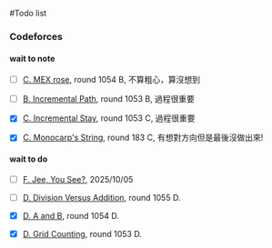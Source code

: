 #Todo list

### Codeforces

#### wait to note

- [ ] [C. MEX rose](https://codeforces.com/contest/2149/problem/C), round 1054 B, 不算粗心，算沒想到

- [ ] [B. Incremental Path](https://codeforces.com/contest/2151/problem/B), round 1053 B, 過程很重要

- [x] [C. Incremental Stay](https://codeforces.com/contest/2151/problem/C), round 1053 C, 過程很重要

- [x] [C. Monocarp's String](https://codeforces.com/contest/2145/problem/C), round 183 C, 有想對方向但是最後沒做出來!

#### wait to do

- [ ] [F. Jee, You See?](https://codeforces.com/problemset/problem/1670/F), 2025/10/05

- [ ] [D. Division Versus Addition](https://codeforces.com/contest/2152/problem/D), round 1055 D.

- [x] [D. A and B](https://codeforces.com/contest/2149/problem/D), round 1054 D.

- [x] [D. Grid Counting](https://codeforces.com/contest/2151/problem/D), round 1053 D.